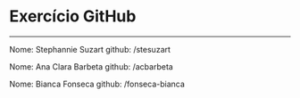 # Exercício GitHub
-----
Nome: Stephannie Suzart
github: /stesuzart

Nome: Ana Clara Barbeta
github: /acbarbeta

Nome: Bianca Fonseca
github: /fonseca-bianca
